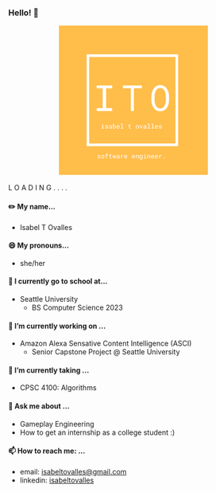 ### Hello! 👋

<p align="center">
  <img width="300" height="300" src="https://github.com/kidlatmc29/kidlatmc29/blob/main/ito_card_front.png">
</p>

L O A D I N G . . . . 

#### ✏️ My name...
- Isabel T Ovalles

#### 😄 My pronouns...
- she/her

#### 🏫 I currently go to school at...
- Seattle University
  - BS Computer Science 2023

#### 🔭 I’m currently working on ...
- Amazon Alexa Sensative Content Intelligence (ASCI)
   - Senior Capstone Project @ Seattle University

#### 🌱 I’m currently taking ...
- CPSC 4100: Algorithms

#### 💬 Ask me about ...
- Gameplay Engineering
- How to get an internship as a college student :) 

####  📫 How to reach me: ...
- email: isabeltovalles@gmail.com
- linkedin: [isabeltovalles](https://www.linkedin.com/in/isabel-t-ovalles/)
